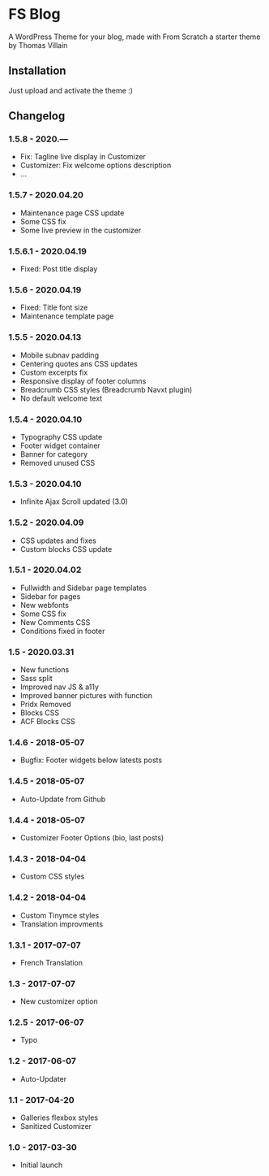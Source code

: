 # FS Blog

A WordPress Theme for your blog, made with From Scratch a starter theme by Thomas Villain

## Installation

Just upload and activate the theme :)

## Changelog

### 1.5.8 - 2020.—
* Fix: Tagline live display in Customizer
* Customizer: Fix welcome options description
* …

### 1.5.7 - 2020.04.20
* Maintenance page CSS update
* Some CSS fix
* Some live preview in the customizer

### 1.5.6.1 - 2020.04.19
* Fixed: Post title display

### 1.5.6 - 2020.04.19
* Fixed: Title font size
* Maintenance template page

### 1.5.5 - 2020.04.13
* Mobile subnav padding
* Centering quotes ans CSS updates
* Custom excerpts fix
* Responsive display of footer columns
* Breadcrumb CSS styles (Breadcrumb Navxt plugin)
* No default welcome text

### 1.5.4 - 2020.04.10
* Typography CSS update
* Footer widget container
* Banner for category
* Removed unused CSS

### 1.5.3 - 2020.04.10
* Infinite Ajax Scroll updated (3.0)

### 1.5.2 - 2020.04.09
* CSS updates and fixes
* Custom blocks CSS update

### 1.5.1 - 2020.04.02
* Fullwidth and Sidebar page templates
* Sidebar for pages
* New webfonts
* Some CSS fix
* New Comments CSS
* Conditions fixed in footer

### 1.5 - 2020.03.31
* New functions
* Sass split
* Improved nav JS & a11y
* Improved banner pictures with function
* Pridx Removed
* Blocks CSS
* ACF Blocks CSS

### 1.4.6 - 2018-05-07
* Bugfix: Footer widgets below latests posts

### 1.4.5 - 2018-05-07
* Auto-Update from Github

### 1.4.4 - 2018-05-07
* Customizer Footer Options (bio, last posts)

### 1.4.3 - 2018-04-04
* Custom CSS styles

### 1.4.2 - 2018-04-04
* Custom Tinymce styles
* Translation improvments

### 1.3.1 - 2017-07-07
* French Translation

### 1.3 - 2017-07-07
* New customizer option

### 1.2.5 - 2017-06-07
* Typo

### 1.2 - 2017-06-07
* Auto-Updater

### 1.1 - 2017-04-20
* Galleries flexbox styles
* Sanitized Customizer

### 1.0 - 2017-03-30
* Initial launch
